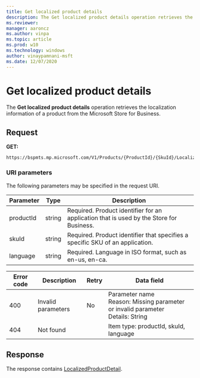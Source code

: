 ```yaml
---
title: Get localized product details
description: The Get localized product details operation retrieves the localization information of a product from the Microsoft Store for Business.
ms.reviewer: 
manager: aaroncz
ms.author: vinpa
ms.topic: article
ms.prod: w10
ms.technology: windows
author: vinaypamnani-msft
ms.date: 12/07/2020
---
```


# Get localized product details

The **Get localized product details** operation retrieves the localization information of a product from the Microsoft Store for Business.

## Request

**GET:**

```http
https://bspmts.mp.microsoft.com/V1/Products/{ProductId}/{SkuId}/LocalizedDetails/{language}
```


### URI parameters

The following parameters may be specified in the request URI.

|Parameter|Type|Description|
|--- |--- |--- |
|productId|string|Required. Product identifier for an application that is used by the Store for Business.|
|skuId|string|Required. Product identifier that specifies a specific SKU of an application.|
|language|string|Required. Language in ISO format, such as en-us, en-ca.|

|Error code|Description|Retry|Data field|
|--- |--- |--- |--- |
|400|Invalid parameters|No|Parameter name<br>Reason: Missing parameter or invalid parameter<br>Details: String|
|404|Not found||Item type: productId, skuId, language|

## Response

The response contains [LocalizedProductDetail](data-structures-windows-store-for-business.md#localizedproductdetail).

 







